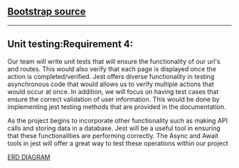 ## [Bootstrap source](https://html5up.net/hyperspace)
----

## Unit testing:Requirement 4:
Our team will write unit tests that will ensure the functionality of our url's and routes.
This would also verify that each page is displayed once the action is completed/verified. 
Jest offers diverse functionality in testing asynchronous code that would allows us to verify
multiple actions that would occur at once. In addition, we will focus on having test cases that ensure the 
correct validation of user information. This would be done by implementing jest testing methods
that are provided in the documentation. 

As the project begins to incorporate other functionality such as making API calls and storing
data in a database. Jest will be a useful tool in ensuring that these functionalities are 
performing correctly. The Async and Await tools in jest will offer a great way to test these 
operations within our project


[ERD DIAGRAM](https://lucid.app/lucidchart/551dc7ae-66f9-415e-aa19-549773ecf91e/edit?viewport_loc=-232%2C-11%2C2219%2C1065%2C0_0&invitationId=inv_ce698ca7-b8c7-4a7c-bd23-18b52956344d)